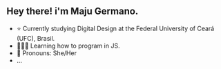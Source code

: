 ## Hey there! i'm Maju Germano.

- ⭐ Currently studying Digital Design at the Federal University of Ceará (UFC), Brasil.
- 👩🏻‍💻 Learning how to program in JS.
- 📌 Pronouns: She/Her
- ...

